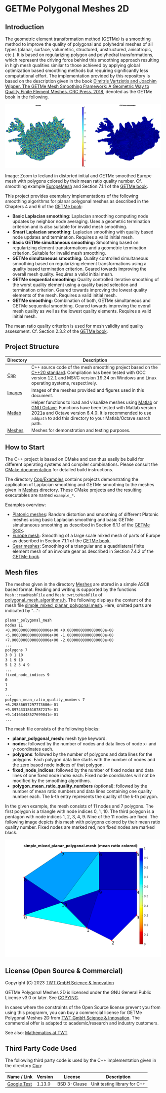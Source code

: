# GETMe Polygonal Meshes 2D

## Introduction

The geometric element transformation method (GETMe) is a smoothing method to improve the quality of polygonal and polyhedral meshes of all types (planar, surface, volumetric, structured, unstructured, anisotropic, etc.). It is based on regularizing polygon and polyhedral transformations, which represent the driving force behind this smoothing approach resulting in high mesh qualities similar to those achieved by applying global optimization based smoothing methods but requiring significantly less computational effort. The implementation provided by this repository is based on the description given in the book [Dimitris Vartziotis and Joachim Wipper. The GETMe Mesh Smoothing Framework: A Geometric Way to Quality Finite Element Meshes. CRC Press. 2018](https://doi.org/10.1201/9780429399626), denoted as the GETMe book in the following.

  ![Europe mesh zoomed to Iceland](./Images/readme_europemesh_iceland_zoom.png)

Image: Zoom to Iceland in distorted initial and GETMe smoothed Europe mesh with polygons colored by their mean ratio quality number. Cf. smoothing example [EuropeMesh](./Cpp/Examples/EuropeMesh/) and Section 7.1.1 of the [GETMe book](https://doi.org/10.1201/9780429399626).

This project provides exemplary implementations of the following smoothing algorithms for planar polygonal meshes as described in the Chapters 4 and 6 of the [GETMe book](https://doi.org/10.1201/9780429399626):

- **Basic Laplacian smoothing:** Laplacian smoothing computing node updates by neighbor node averaging. Uses a geometric termination criterion and is also suitable for invalid mesh smoothing.
- **Smart Laplacian smoothing:** Laplacian smoothing with quality based node updates and termination. Requires a valid initial mesh.
- **Basic GETMe simultaneous smoothing:** Smoothing based on regularizing element transformations and a geometric termination criterion. Suitable for invalid mesh smoothing.
- **GETMe simultaneous smoothing:** Quality controlled simultaneous smoothing based on regularizing element transformations using a quality based termination criterion. Geared towards improving the overall mesh quality. Requires a valid initial mesh.
- **GETMe sequential smoothing:** Quality controlled iterative smoothing of the worst quality element using a quality based selection and termination criterion. Geared towards improving the lowest quality elements of the mesh. Requires a valid initial mesh.
- **GETMe smoothing:** Combination of both, GETMe simultaneous and GETMe sequential smoothing. Geared towards improving the overall mesh quality as well as the lowest quality elements. Requires a valid initial mesh.

The mean ratio quality criterion is used for mesh validity and quality assessment. Cf. Section 2.3.2 of the [GETMe book](https://doi.org/10.1201/9780429399626).

## Project Structure

|Directory|Description|
|--|--|
|[Cpp](./Cpp/)|C++ source code of the mesh smoothing project based on the [C++20 standard](https://en.cppreference.com/w/cpp/20). Compilation has been tested with GCC version 12.1 and MSVC version 19.34 on Windows and Linux operating systems, respectively.|
|[Images](./Images/)|Images of the meshes provided and figures used in this document.|
|[Matlab](./Matlab/)|Helper functions to load and visualize meshes using [Matlab](https://mathworks.com/products/matlab.html) or [GNU Octave](https://octave.org/). Functions have been tested with Matlab version 2021a and Octave version 6.4.0. It is recommended to use ```addpath``` to add this directory to your Matlab/Octave search path.|
|[Meshes](./Meshes/)|Meshes for demonstration and testing purposes.|

## How to Start

The C++ project is based on CMake and can thus easily be build for different operating systems and compiler combinations. Please consult the [CMake documentation](https://cmake.org/cmake/help/latest/index.html) for detailed build instructions.

The directory [Cpp/Examples](./Cpp/Examples) contains projects demonstrating the application of Laplacian smoothing and GETMe smoothing to the meshes given in [Meshes](./Meshes) directory. These CMake projects and the resulting executables are named ```example_*```.

Examples overview:

- [Platonic meshes](./Cpp/Examples/PlatonicMeshes/): Random distortion and smoothing of different Platonic meshes using basic Laplacian smoothing and basic GETMe simultaneous smoothing as described in Section 6.1.1 of the [GETMe book](https://doi.org/10.1201/9780429399626).
- [Europe mesh](./Cpp/Examples/EuropeMesh/): Smoothing of a large scale mixed mesh of parts of Europe as described in Section 7.1.1 of the [GETMe book](https://doi.org/10.1201/9780429399626).
- [Gear meshes](./Cpp/Examples/GearMeshes/): Smoothing of a triangular and a quadrilateral finite element mesh of an involute gear as described in Section 7.4.2 of the [GETMe book](https://doi.org/10.1201/9780429399626).

## Mesh files

The meshes given in the directory [Meshes](./Meshes) are stored in a simple ASCII based format. Reading and writing is supported by the functions ```Mesh::readMeshFile``` and ```Mesh::writeMeshFile``` of [polygonal_mesh_algorithms.h](./Cpp/Mesh/Include/Mesh/polygonal_mesh_algorithms.h). The following displays the content of the mesh file [simple_mixed_planar_polygonal.mesh](./Meshes/simple_mixed_planar_polygonal.mesh). Here, omitted parts are indicated by "...":

```text
planar_polygonal_mesh
nodes 11
+0.00000000000000000e+00 +0.00000000000000000e+00
+5.00000000000000000e+00 -1.00000000000000000e+00
+7.00000000000000000e+00 -2.00000000000000000e+00
...
polygons 7
3 0 1 10
3 1 9 10
5 1 2 3 4 9
...
fixed_node_indices 9
0
1
2
...
polygon_mean_ratio_quality_numbers 7
+6.29836657297773606e-01
+9.89743318610787237e-01
+9.14163448527699041e-01
...
```

The mesh file consists of the following blocks:

- **planar_polygonal_mesh**: mesh type keyword.
- **nodes**: followed by the number of nodes and data lines of node x- and y-coordinates each.
- **polygons**: followed by the number of polygons and data lines for the polygons. Each polygon data line starts with the number of nodes and the zero based node indices of that polygon.
- **fixed_node_indices**: followed by the number of fixed nodes and data lines of one fixed node index each. Fixed node coordinates will not be modified by the smoothing algorithms.
- **polygon_mean_ratio_quality_numbers** (optional): followed by the number of mean ratio numbers and data lines containing one quality number each. The k-th entry represents the quality of the k-th polygon.

In the given example, the mesh consists of 11 nodes and 7 polygons. The first polygon is a triangle with node indices 0, 1, 10. The third polygon is a pentagon with node indices 1, 2, 3, 4, 9. Nine of the 11 nodes are fixed. The following image depicts this mesh with polygons colored by their mean ratio quality number. Fixed nodes are marked red, non fixed nodes are marked black.

  ![Sample mesh](./Images/simple_mixed_planar_polygonal.png)

## License (Open Source & Commercial)

Copyright (C) 2023  [TWT GmbH Science & Innovation](https://twt-innovation.de/en/)

GETMe Polygonal Meshes 2D is licensed under the GNU General Public License v3.0 or later. See [COPYING](./COPYING).

In cases where the constraints of the Open Source license prevent you from using this programm, you can buy a commercial license for GETMe Polygonal Meshes 2D from [TWT GmbH Science & Innovation](https://twt-innovation.de/en/). The commercial offer is adapted to academic/research and industry customers.

See also: [Mathematics at TWT](https://twt-innovation.de/en/mathematik/)

## Third Party Code Used

The following third party code is used by the C++ implementation given in the directory [Cpp](./Cpp):

|Name / Link|Version|License|Description|
|--|--|--|--|
|[Google Test](https://github.com/google/googletest)|1.13.0|BSD 3-Clause|Unit testing library for C++|
